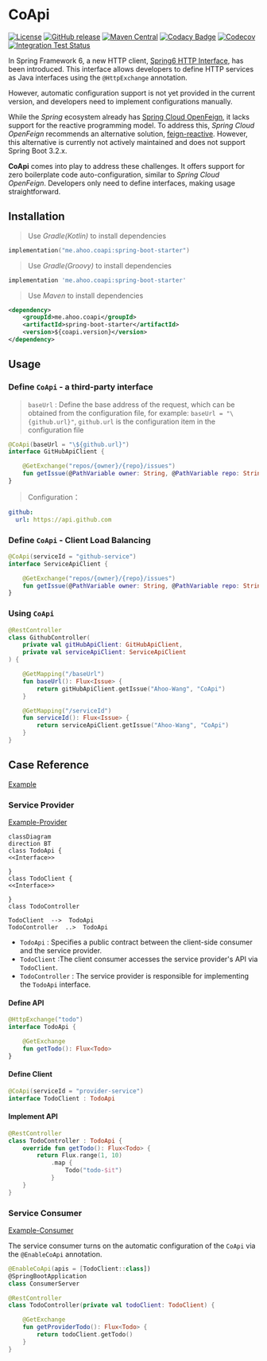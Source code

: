 # CoApi

[![License](https://img.shields.io/badge/license-Apache%202-4EB1BA.svg)](https://github.com/Ahoo-Wang/CoApi/blob/mvp/LICENSE)
[![GitHub release](https://img.shields.io/github/release/Ahoo-Wang/CoApi.svg)](https://github.com/Ahoo-Wang/CoApi/releases)
[![Maven Central](https://maven-badges.herokuapp.com/maven-central/me.ahoo.coapi/api/badge.svg)](https://maven-badges.herokuapp.com/maven-central/me.ahoo.coapi/api)
[![Codacy Badge](https://app.codacy.com/project/badge/Grade/709bea2aec1d4cfd85991edf66b5ccbc)](https://app.codacy.com/gh/Ahoo-Wang/CoApi/dashboard?utm_source=gh&utm_medium=referral&utm_content=&utm_campaign=Badge_grade)
[![Codecov](https://codecov.io/gh/Ahoo-Wang/CoApi/graph/badge.svg?token=ayVd7lthB6)](https://codecov.io/gh/Ahoo-Wang/CoApi)
[![Integration Test Status](https://github.com/Ahoo-Wang/CoApi/actions/workflows/integration-test.yml/badge.svg)](https://github.com/Ahoo-Wang/CoApi)

In Spring Framework 6, a new HTTP client, [Spring6 HTTP Interface](https://docs.spring.io/spring-framework/reference/integration/rest-clients.html#rest-http-interface), has been introduced. This interface allows developers to define HTTP services as Java interfaces using the `@HttpExchange` annotation.

However, automatic configuration support is not yet provided in the current version, and developers need to implement configurations manually.

While the *Spring* ecosystem already has [Spring Cloud OpenFeign](https://github.com/spring-cloud/spring-cloud-openfeign), it lacks support for the reactive programming model. To address this, *Spring Cloud OpenFeign* recommends an alternative solution, [feign-reactive](https://github.com/PlaytikaOSS/feign-reactive). However, this alternative is currently not actively maintained and does not support Spring Boot 3.2.x.

**CoApi** comes into play to address these challenges. It offers support for zero boilerplate code auto-configuration, similar to *Spring Cloud OpenFeign*. Developers only need to define interfaces, making usage straightforward.

## Installation

> Use *Gradle(Kotlin)* to install dependencies

```kotlin
implementation("me.ahoo.coapi:spring-boot-starter")
```

> Use *Gradle(Groovy)* to install dependencies

```groovy
implementation 'me.ahoo.coapi:spring-boot-starter'
```

> Use *Maven* to install dependencies

```xml
<dependency>
    <groupId>me.ahoo.coapi</groupId>
    <artifactId>spring-boot-starter</artifactId>
    <version>${coapi.version}</version>
</dependency>
```

## Usage

### Define `CoApi` - a third-party interface

> `baseUrl` : Define the base address of the request, which can be obtained from the configuration file, for example: `baseUrl = "\{github.url}"`, `github.url` is the configuration item in the configuration file

```kotlin
@CoApi(baseUrl = "\${github.url}")
interface GitHubApiClient {

    @GetExchange("repos/{owner}/{repo}/issues")
    fun getIssue(@PathVariable owner: String, @PathVariable repo: String): Flux<Issue>
}
```

> Configuration：

```yaml
github:
  url: https://api.github.com
```

### Define `CoApi` - Client Load Balancing

```kotlin
@CoApi(serviceId = "github-service")
interface ServiceApiClient {

    @GetExchange("repos/{owner}/{repo}/issues")
    fun getIssue(@PathVariable owner: String, @PathVariable repo: String): Flux<Issue>
}
```

### Using `CoApi`

```kotlin
@RestController
class GithubController(
    private val gitHubApiClient: GitHubApiClient,
    private val serviceApiClient: ServiceApiClient
) {

    @GetMapping("/baseUrl")
    fun baseUrl(): Flux<Issue> {
        return gitHubApiClient.getIssue("Ahoo-Wang", "CoApi")
    }

    @GetMapping("/serviceId")
    fun serviceId(): Flux<Issue> {
        return serviceApiClient.getIssue("Ahoo-Wang", "CoApi")
    }
}
```

## Case Reference

[Example](./example)

### Service Provider

[Example-Provider](./example/example-provider-server)

```mermaid
classDiagram
direction BT
class TodoApi {
<<Interface>>

}
class TodoClient {
<<Interface>>

}
class TodoController

TodoClient  -->  TodoApi 
TodoController  ..>  TodoApi
```

- `TodoApi` : Specifies a public contract between the client-side consumer and the service provider.
- `TodoClient` :The client consumer accesses the service provider's API via `TodoClient`.
- `TodoController` : The service provider is responsible for implementing the `TodoApi` interface.

#### Define API

```kotlin
@HttpExchange("todo")
interface TodoApi {

    @GetExchange
    fun getTodo(): Flux<Todo>
}
```

#### Define Client

```kotlin
@CoApi(serviceId = "provider-service")
interface TodoClient : TodoApi
```

#### Implement API

```kotlin
@RestController
class TodoController : TodoApi {
    override fun getTodo(): Flux<Todo> {
        return Flux.range(1, 10)
            .map {
                Todo("todo-$it")
            }
    }
}
```

### Service Consumer

[Example-Consumer](./example/example-consumer-server)

The service consumer turns on the automatic configuration of the `CoApi` via the `@EnableCoApi` annotation.

```kotlin
@EnableCoApi(apis = [TodoClient::class])
@SpringBootApplication
class ConsumerServer
```

```kotlin
@RestController
class TodoController(private val todoClient: TodoClient) {

    @GetExchange
    fun getProviderTodo(): Flux<Todo> {
        return todoClient.getTodo()
    }
}
```